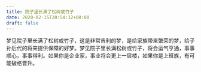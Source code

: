 ```yaml
---
title: 院子里长满了松树或竹子
date: 2020-02-15T20:54:12+08:00
draft: false
---
```


梦见院子里长满了松树或竹子，这是非常吉利的梦，是给家族带来繁荣的梦，给子孙后代的将来提供保障的好梦。梦见院子里长满松树或竹子，将会运气亨通，事事顺心，事事得利。如果你是企业家，事业将会更上一层楼，如果你是上班族，有可能破格晋升。